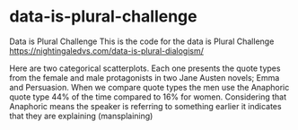 # data-is-plural-challenge
Data is Plural Challenge
This is the code for the data is Plural Challenge 
https://nightingaledvs.com/data-is-plural-dialogism/

Here are two categorical scatterplots. Each one presents the quote types from the female and male protagonists in two Jane Austen novels; Emma and Persuasion. When we compare quote types the men use the Anaphoric quote type 44% of the time compared to 16% for women. Considering that Anaphoric means the speaker is referring to something earlier it indicates that they are explaining (mansplaining)
